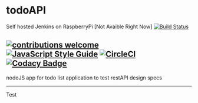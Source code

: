 # todoAPI
Self hosted Jenkins on RaspberryPi [Not Avaible Right Now]
[![Build Status](http://beefier-pike-4436.dataplicity.io/jenkins/buildStatus/icon?job=todoAPI&build=1)](https://beefier-pike-4436.dataplicity.io/jenkins/blue/organizations/jenkins/todoAPI/activity)

[![contributions welcome](https://img.shields.io/badge/contributions-welcome-brightgreen.svg?style=flat)](https://github.com/dwyl/esta/issues)
[![JavaScript Style Guide](https://img.shields.io/badge/code_style-standard-brightgreen.svg)](https://standardjs.com)
[![CircleCI](https://circleci.com/gh/Semyonic/rest-api.svg?style=svg&circle-token=7717f6f59c05f73dc422fbfefc337c052e06ea06)](https://circleci.com/gh/Semyonic/rest-api)
[![Codacy Badge](https://api.codacy.com/project/badge/Grade/1aeca82331ae43abad1402f0a3e36f0f)](https://www.codacy.com?utm_source=github.com&amp;utm_medium=referral&amp;utm_content=Semyonic/rest-api&amp;utm_campaign=Badge_Grade)
---
nodeJS app for todo list application to test restAPI design specs

---

Test